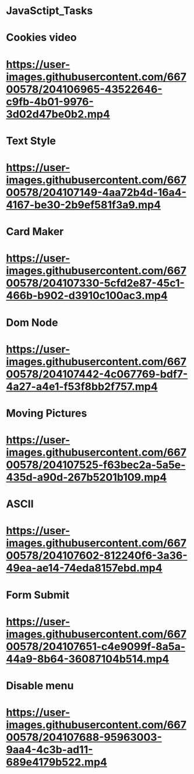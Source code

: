 # JavaSctipt_Tasks
# Cookies video
# https://user-images.githubusercontent.com/66700578/204106965-43522646-c9fb-4b01-9976-3d02d47be0b2.mp4
# Text Style
# https://user-images.githubusercontent.com/66700578/204107149-4aa72b4d-16a4-4167-be30-2b9ef581f3a9.mp4
# Card Maker
# https://user-images.githubusercontent.com/66700578/204107330-5cfd2e87-45c1-466b-b902-d3910c100ac3.mp4
# Dom Node
# https://user-images.githubusercontent.com/66700578/204107442-4c067769-bdf7-4a27-a4e1-f53f8bb2f757.mp4
# Moving Pictures
# https://user-images.githubusercontent.com/66700578/204107525-f63bec2a-5a5e-435d-a90d-267b5201b109.mp4
# ASCII 
# https://user-images.githubusercontent.com/66700578/204107602-812240f6-3a36-49ea-ae14-74eda8157ebd.mp4
# Form Submit
# https://user-images.githubusercontent.com/66700578/204107651-c4e9099f-8a5a-44a9-8b64-36087104b514.mp4
# Disable menu
# https://user-images.githubusercontent.com/66700578/204107688-95963003-9aa4-4c3b-ad11-689e4179b522.mp4

